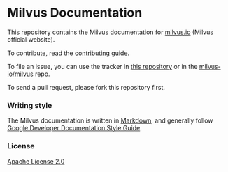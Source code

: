 # Milvus Documentation

This repository contains the Milvus documentation for [milvus.io](https://www.milvus.io/) (Milvus official website). 

To contribute, read the [contributing guide](CONTRIBUTING.md).

To file an issue, you can use the tracker in [this repository](https://github.com/milvus-io/docs/issues/new/choose) or in the [milvus-io/milvus](https://github.com/milvus-io/milvus/issues/new?assignees=&labels=&template=documentation-request.md&title=[DOC]) repo.

To send a pull request, please fork this repository first.

### Writing style

The Milvus documentation is written in [Markdown](https://commonmark.org/help/), and generally follow [Google Developer Documentation Style Guide](https://developers.google.com/style/).

### License

[Apache License 2.0](LICENSE)
